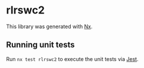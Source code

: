 # rlrswc2

This library was generated with [Nx](https://nx.dev).

## Running unit tests

Run `nx test rlrswc2` to execute the unit tests via [Jest](https://jestjs.io).
